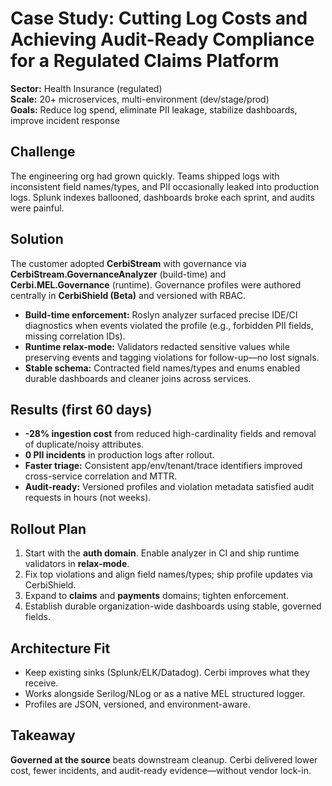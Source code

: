 # Case Study: Cutting Log Costs and Achieving Audit-Ready Compliance for a Regulated Claims Platform

**Sector:** Health Insurance (regulated)  
**Scale:** 20+ microservices, multi-environment (dev/stage/prod)  
**Goals:** Reduce log spend, eliminate PII leakage, stabilize dashboards, improve incident response

## Challenge
The engineering org had grown quickly. Teams shipped logs with inconsistent field names/types, and PII occasionally leaked into production logs. Splunk indexes ballooned, dashboards broke each sprint, and audits were painful.

## Solution
The customer adopted **CerbiStream** with governance via **CerbiStream.GovernanceAnalyzer** (build-time) and **Cerbi.MEL.Governance** (runtime). Governance profiles were authored centrally in **CerbiShield (Beta)** and versioned with RBAC.

- **Build-time enforcement:** Roslyn analyzer surfaced precise IDE/CI diagnostics when events violated the profile (e.g., forbidden PII fields, missing correlation IDs).
- **Runtime relax-mode:** Validators redacted sensitive values while preserving events and tagging violations for follow-up—no lost signals.
- **Stable schema:** Contracted field names/types and enums enabled durable dashboards and cleaner joins across services.

## Results (first 60 days)
- **-28% ingestion cost** from reduced high-cardinality fields and removal of duplicate/noisy attributes.  
- **0 PII incidents** in production logs after rollout.  
- **Faster triage:** Consistent app/env/tenant/trace identifiers improved cross-service correlation and MTTR.  
- **Audit-ready:** Versioned profiles and violation metadata satisfied audit requests in hours (not weeks).

## Rollout Plan
1. Start with the **auth domain**. Enable analyzer in CI and ship runtime validators in **relax-mode**.  
2. Fix top violations and align field names/types; ship profile updates via CerbiShield.  
3. Expand to **claims** and **payments** domains; tighten enforcement.  
4. Establish durable organization-wide dashboards using stable, governed fields.

## Architecture Fit
- Keep existing sinks (Splunk/ELK/Datadog). Cerbi improves what they receive.  
- Works alongside Serilog/NLog or as a native MEL structured logger.  
- Profiles are JSON, versioned, and environment-aware.

## Takeaway
**Governed at the source** beats downstream cleanup. Cerbi delivered lower cost, fewer incidents, and audit-ready evidence—without vendor lock-in.
